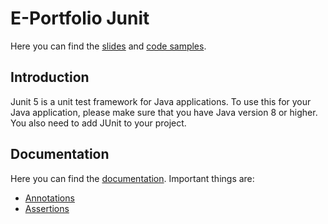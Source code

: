 # E-Portfolio Junit

Here you can find the [slides](https://github.com/Krissi005/ePortfolioJunit/blob/master/JUnit.pdf) and [code samples](https://github.com/Krissi005/ePortfolioJunit/tree/master/src/main/java).

## Introduction
Junit 5 is a unit test framework for Java applications. To use this for your Java application, please make sure that you have Java version 8 or higher. You also need to add JUnit to your project.

## Documentation
Here you can find the [documentation](https://junit.org/junit5/docs/current/user-guide/#overview).
Important things are:
- [Annotations](https://junit.org/junit5/docs/current/user-guide/#writing-tests-annotations)
- [Assertions](https://junit.org/junit5/docs/current/user-guide/#writing-tests-assertions)
